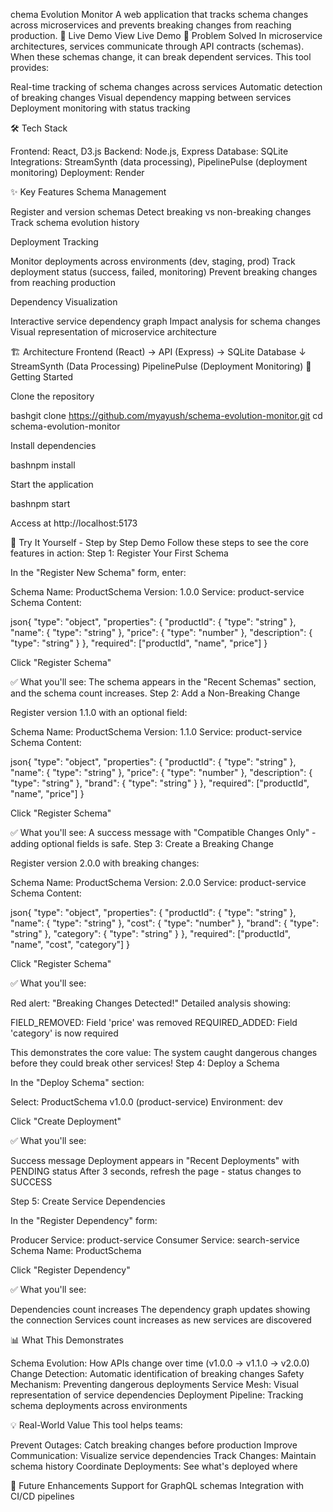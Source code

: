 chema Evolution Monitor
A web application that tracks schema changes across microservices and prevents breaking changes from reaching production.
🚀 Live Demo
View Live Demo
🎯 Problem Solved
In microservice architectures, services communicate through API contracts (schemas). When these schemas change, it can break dependent services. This tool provides:

Real-time tracking of schema changes across services
Automatic detection of breaking changes
Visual dependency mapping between services
Deployment monitoring with status tracking

🛠️ Tech Stack

Frontend: React, D3.js
Backend: Node.js, Express
Database: SQLite
Integrations: StreamSynth (data processing), PipelinePulse (deployment monitoring)
Deployment: Render

✨ Key Features
Schema Management

Register and version schemas
Detect breaking vs non-breaking changes
Track schema evolution history

Deployment Tracking

Monitor deployments across environments (dev, staging, prod)
Track deployment status (success, failed, monitoring)
Prevent breaking changes from reaching production

Dependency Visualization

Interactive service dependency graph
Impact analysis for schema changes
Visual representation of microservice architecture

🏗️ Architecture
Frontend (React) → API (Express) → SQLite Database
                                 ↓
                        StreamSynth (Data Processing)
                        PipelinePulse (Deployment Monitoring)
🚦 Getting Started

Clone the repository

bashgit clone https://github.com/myayush/schema-evolution-monitor.git
cd schema-evolution-monitor

Install dependencies

bashnpm install

Start the application

bashnpm start

Access at http://localhost:5173

🧪 Try It Yourself - Step by Step Demo
Follow these steps to see the core features in action:
Step 1: Register Your First Schema

In the "Register New Schema" form, enter:

Schema Name: ProductSchema
Version: 1.0.0
Service: product-service
Schema Content:

json{
  "type": "object",
  "properties": {
    "productId": { "type": "string" },
    "name": { "type": "string" },
    "price": { "type": "number" },
    "description": { "type": "string" }
  },
  "required": ["productId", "name", "price"]
}

Click "Register Schema"

✅ What you'll see: The schema appears in the "Recent Schemas" section, and the schema count increases.
Step 2: Add a Non-Breaking Change

Register version 1.1.0 with an optional field:

Schema Name: ProductSchema
Version: 1.1.0
Service: product-service
Schema Content:

json{
  "type": "object",
  "properties": {
    "productId": { "type": "string" },
    "name": { "type": "string" },
    "price": { "type": "number" },
    "description": { "type": "string" },
    "brand": { "type": "string" }
  },
  "required": ["productId", "name", "price"]
}

Click "Register Schema"

✅ What you'll see: A success message with "Compatible Changes Only" - adding optional fields is safe.
Step 3: Create a Breaking Change

Register version 2.0.0 with breaking changes:

Schema Name: ProductSchema
Version: 2.0.0
Service: product-service
Schema Content:

json{
  "type": "object",
  "properties": {
    "productId": { "type": "string" },
    "name": { "type": "string" },
    "cost": { "type": "number" },
    "brand": { "type": "string" },
    "category": { "type": "string" }
  },
  "required": ["productId", "name", "cost", "category"]
}

Click "Register Schema"

✅ What you'll see:

Red alert: "Breaking Changes Detected!"
Detailed analysis showing:

FIELD_REMOVED: Field 'price' was removed
REQUIRED_ADDED: Field 'category' is now required



This demonstrates the core value: The system caught dangerous changes before they could break other services!
Step 4: Deploy a Schema

In the "Deploy Schema" section:

Select: ProductSchema v1.0.0 (product-service)
Environment: dev


Click "Create Deployment"

✅ What you'll see:

Success message
Deployment appears in "Recent Deployments" with PENDING status
After 3 seconds, refresh the page - status changes to SUCCESS

Step 5: Create Service Dependencies

In the "Register Dependency" form:

Producer Service: product-service
Consumer Service: search-service
Schema Name: ProductSchema


Click "Register Dependency"

✅ What you'll see:

Dependencies count increases
The dependency graph updates showing the connection
Services count increases as new services are discovered

📊 What This Demonstrates

Schema Evolution: How APIs change over time (v1.0.0 → v1.1.0 → v2.0.0)
Change Detection: Automatic identification of breaking changes
Safety Mechanism: Preventing dangerous deployments
Service Mesh: Visual representation of service dependencies
Deployment Pipeline: Tracking schema deployments across environments

💡 Real-World Value
This tool helps teams:

Prevent Outages: Catch breaking changes before production
Improve Communication: Visualize service dependencies
Track Changes: Maintain schema history
Coordinate Deployments: See what's deployed where

🔮 Future Enhancements
Support for GraphQL schemas
Integration with CI/CD pipelines

